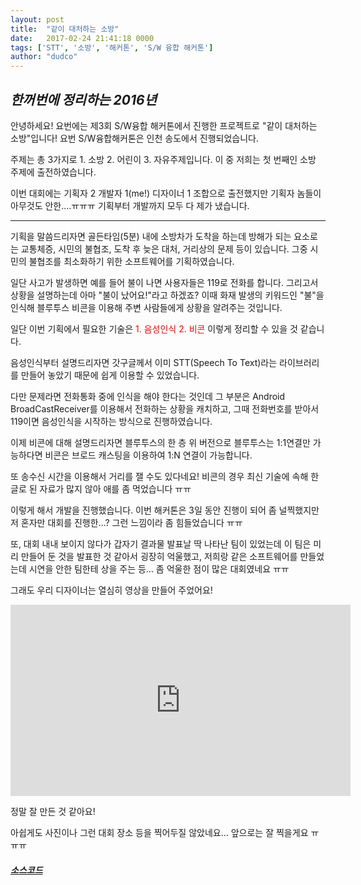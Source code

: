 ```yaml
---
layout: post
title:  "같이 대처하는 소방"
date:   2017-02-24 21:41:18 0000
tags: ['STT', '소방', '해커톤', 'S/W 융합 해커톤']
author: "dudco"
---
```


## *한꺼번에 정리하는 2016년* ##

안녕하세요! 요번에는 제3회 S/W융합 해커톤에서 진행한 프로젝트로 "같이 대처하는 소방"입니다!
요번 S/W융합해커톤은 인천 송도에서 진행되었습니다.

주제는 총 3가지로 1. 소방 2. 어린이 3. 자유주제입니다. 이 중 저희는 첫 번째인 소방 주제에 출전하였습니다.

이번 대회에는 기획자 2 개발자 1(me!) 디자이너 1 조합으로 출전했지만 기획자 놈들이 아무것도 안한....ㅠㅠㅠ 기획부터 개발까지 모두 다 제가 냈습니다.

***

기획을 말씀드리자면 골든타임(5분) 내에 소방차가 도착을 하는데 방해가 되는 요소로는 교통체증, 시민의 불협조, 도착 후 늦은 대처, 거리상의 문제 등이 있습니다. 그중 시민의 불협조를 최소화하기 위한 소프트웨어를 기획하였습니다.

일단 사고가 발생하면 예를 들어 불이 나면 사용자들은 119로 전화를 합니다. 그리고서 상황을 설명하는데 아마 "불이 났어요!"라고 하겠죠? 이때 화재 발생의 키워드인 "불"을 인식해 블루투스 비콘을 이용해 주변 사람들에게 상황을 알려주는 것입니다.

일단 이번 기획에서 필요한 기술은 <span style="color: red">1. 음성인식 2. 비콘 </span>이렇게 정리할 수 있을 것 같습니다.

음성인식부터 설명드리자면 갓구글께서 이미 STT(Speech To Text)라는 라이브러리를 만들어 놓았기 때문에 쉽게 이용할 수 있었습니다.

다만 문제라면 전화통화 중에 인식을 해야 한다는 것인데 그 부분은 Android BroadCastReceiver를 이용해서 전화하는 상황을 캐치하고, 그때 전화번호를 받아서 119이면 음성인식을 시작하는 방식으로 진행하였습니다.

이제 비콘에 대해 설명드리자면 블루투스의 한 층 위 버전으로 블루투스는 1:1연결만 가능하다면 비콘은 브로드 캐스팅을 이용하여 1:N 연결이 가능합니다.

또 송수신 시간을 이용해서 거리를 잴 수도 있다네요! 비콘의 경우 최신 기술에 속해 한글로 된 자료가 많지 않아 애를 좀 먹었습니다 ㅠㅠ

이렇게 해서 개발을 진행했습니다. 이번 해커톤은 3일 동안 진행이 되어 좀 널찍했지만 저 혼자만 대회를 진행한...? 그런 느낌이라 좀 힘들었습니다 ㅠㅠ

또, 대회 내내 보이지 않다가 갑자기 결과물 발표날 딱 나타난 팀이 있었는데 이 팀은 미리 만들어 둔 것을 발표한 것 같아서 굉장히 억울했고, 저희랑 같은 소프트웨어를 만들었는데 시연을 안한 팀한테 상을 주는 등... 좀 억울한 점이 많은 대회였네요 ㅠㅠ

그래도 우리 디자이너는 열심히 영상을 만들어 주었어요!

<iframe width="544" height="306" src="http://serviceapi.nmv.naver.com/flash/convertIframeTag.nhn?vid=D9F5807B155475FFC70E8880C6DFA2B1982A&outKey=V1244a1034bd29929fae54b0dbfb59904b750cd0a3f458d1b43e64b0dbfb59904b750" frameborder="no" scrolling="no"></iframe>

정말 잘 만든 것 같아요!

아쉽게도 사진이나 그런 대회 장소 등을 찍어두질 않았네요... 앞으로는 잘 찍을게요 ㅠㅠㅠ

#### *[소스코드](https://github.com/dudco/2016_SW)*
